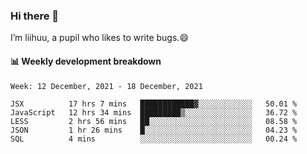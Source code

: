 ### Hi there 👋
I’m liihuu, a pupil who likes to write bugs.😄


#### 📊 Weekly development breakdown
<!--START_SECTION:waka-->
```text
Week: 12 December, 2021 - 18 December, 2021

JSX          17 hrs 7 mins   ████████████▓░░░░░░░░░░░░   50.01 % 
JavaScript   12 hrs 34 mins  █████████▒░░░░░░░░░░░░░░░   36.72 % 
LESS         2 hrs 56 mins   ██░░░░░░░░░░░░░░░░░░░░░░░   08.58 % 
JSON         1 hr 26 mins    █░░░░░░░░░░░░░░░░░░░░░░░░   04.23 % 
SQL          4 mins          ░░░░░░░░░░░░░░░░░░░░░░░░░   00.24 % 
```
<!--END_SECTION:waka-->

<!--
**liihuu/liihuu** is a ✨ _special_ ✨ repository because its `README.md` (this file) appears on your GitHub profile.

Here are some ideas to get you started:

- 🔭 I’m currently working on ...
- 🌱 I’m currently learning ...
- 👯 I’m looking to collaborate on ...
- 🤔 I’m looking for help with ...
- 💬 Ask me about ...
- 📫 How to reach me: ...
- 😄 Pronouns: ...
- ⚡ Fun fact: ...
-->
